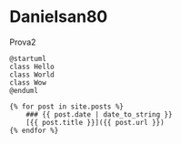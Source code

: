 # Danielsan80

Prova2

```puml
@startuml
class Hello
class World
class Wow
@enduml

{% for post in site.posts %}
    ### {{ post.date | date_to_string }}
    [{{ post.title }}]({{ post.url }})
{% endfor %}
```
